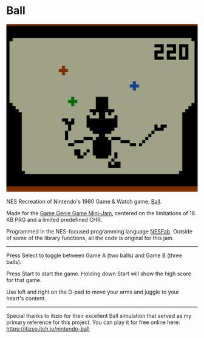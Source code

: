 # Ball

![](genie_ball_000.png)

NES Recreation of Nintendo's 1980 Game & Watch game, [Ball](https://en.wikipedia.org/wiki/Ball_(video_game)). 

Made for the [Game Genie Game Mini-Jam](https://forums.nesdev.org/viewtopic.php?t=26222), centered on the limitations of 16 KB PRG and a limited predefined CHR.

Programmed in the NES-focused programming language [NESFab](https://github.com/pubby/nesfab). Outside of some of the library functions, all the code is original for this jam.

---

Press Select to toggle between Game A (two balls) and Game B (three balls).

Press Start to start the game. Holding down Start will show the high score for that game.

Use left and right on the D-pad to move your arms and juggle to your heart's content.

---

Special thanks to itizio for their excellent Ball simulation that served as my primary reference for this project. You can play it for free online here: https://itizso.itch.io/nintendo-ball